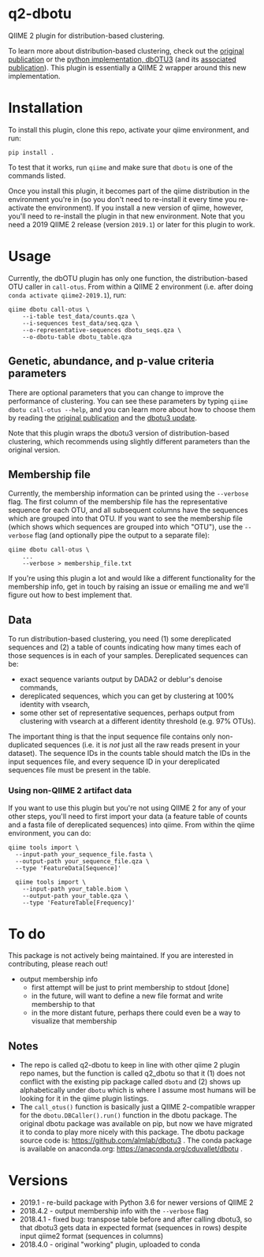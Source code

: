 # q2-dbotu

QIIME 2 plugin for distribution-based clustering.

To learn more about distribution-based clustering, check out the [original publication](http://dx.doi.org/10.1128/AEM.00342-13) or the [python implementation, dbOTU3](https://github.com/swo/dbotu3) (and its [associated publication](https://doi.org/10.1371/journal.pone.0176335)). This plugin is essentially a QIIME 2 wrapper around this new implementation.

# Installation

To install this plugin, clone this repo, activate your qiime environment, and run:

```
pip install .
```

To test that it works, run `qiime` and make sure that `dbotu` is one of the commands listed.

Once you install this plugin, it becomes part of the qiime distribution in the environment you're in (so you don't need to re-install it every time you re-activate the environment).
If you install a new version of qiime, however, you'll need to re-install the plugin in that new environment.
Note that you need a 2019 QIIME 2 release (version `2019.1`) or later for this plugin to work.

# Usage

Currently, the dbOTU plugin has only one function, the distribution-based OTU caller in `call-otus`.
From within a QIIME 2 environment (i.e. after doing `conda activate qiime2-2019.1`), run:

```
qiime dbotu call-otus \
	--i-table test_data/counts.qza \
	--i-sequences test_data/seq.qza \
	--o-representative-sequences dbotu_seqs.qza \
	--o-dbotu-table dbotu_table.qza
```

## Genetic, abundance, and p-value criteria parameters

There are optional parameters that you can change to improve the performance of clustering.
You can see these parameters by typing `qiime dbotu call-otus --help`, and you can learn more about how to choose them by reading the [original  publication](http://dx.doi.org/10.1128/AEM.00342-13) and the [dbotu3 update](https://doi.org/10.1371/journal.pone.0176335).

Note that this plugin wraps the dbotu3 version of distribution-based clustering, which recommends using slightly different parameters than the original version.

## Membership file

Currently, the membership information can be printed using the `--verbose` flag.
The first column of the membership file has the representative sequence for each OTU, and all subsequent columns have the sequences which are grouped into that OTU.
If you want to see the membership file (which shows which sequences are grouped into which "OTU"), use the `--verbose` flag (and optionally pipe the output to a separate file):

```
qiime dbotu call-otus \
    ...
    --verbose > membership_file.txt
```

If you're using this plugin a lot and would like a different functionality for the membership info, get in touch by raising an issue or emailing me and we'll figure out how to best implement that.

## Data

To run distribution-based clustering, you need (1) some dereplicated sequences and (2) a table of counts indicating how many times each of those sequences is in each of your samples.
Dereplicated sequences can be:

- exact sequence variants output by DADA2 or deblur's denoise commands,
- dereplicated sequences, which you can get by clustering at 100% identity with vsearch,
- some other set of representative sequences, perhaps output from clustering with vsearch at a different identity threshold (e.g. 97% OTUs).

The important thing is that the input sequence file contains only non-duplicated sequences (i.e. it is *not* just all the raw reads present in your dataset).
The sequence IDs in the counts table should match the IDs in the input sequences file, and every sequence ID in your dereplicated sequences file must be present in the table.

### Using non-QIIME 2 artifact data

If you want to use this plugin but you're not using QIIME 2 for any of your other steps, you'll need to first import your data (a feature table of counts and a fasta file of dereplicated sequences) into qiime.
From within the qiime environment, you can do:

```
qiime tools import \
  --input-path your_sequence_file.fasta \
  --output-path your_sequence_file.qza \
  --type 'FeatureData[Sequence]'

  qiime tools import \
    --input-path your_table.biom \
    --output-path your_table.qza \
    --type 'FeatureTable[Frequency]'
```

# To do

This package is not actively being maintained. If you are interested in contributing, please reach out!

- output membership info
    - first attempt will be just to print membership to stdout [done]
    - in the future, will want to define a new file format and write membership to that
    - in the more distant future, perhaps there could even be a way to visualize that membership

## Notes

- The repo is called q2-dbotu to keep in line with other qiime 2 plugin repo names, but the function is called q2_dbotu so that it (1) does not conflict with the existing pip package called `dbotu` and (2) shows up alphabetically under `dbotu` which is where I assume most humans will be looking for it in the qiime plugin listings.
- The `call_otus()` function is basically just a QIIME 2-compatible wrapper for the `dbotu.DBCaller().run()` function in the dbotu package. The original dbotu package was available on pip, but now we have migrated it to conda to play more nicely with this package. The dbotu package source code is: https://github.com/almlab/dbotu3 . The conda package is available on anaconda.org: https://anaconda.org/cduvallet/dbotu .

# Versions

* 2019.1 - re-build package with Python 3.6 for newer versions of QIIME 2
* 2018.4.2 - output membership info with the `--verbose` flag
* 2018.4.1 - fixed bug: transpose table before and after calling dbotu3, so that dbotu3 gets data in expected format (sequences in rows) despite input qiime2 format (sequences in columns)
* 2018.4.0 - original "working" plugin, uploaded to conda
